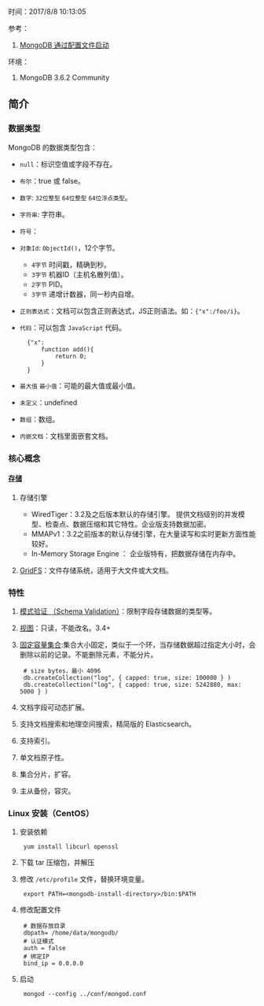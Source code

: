 时间：2017/8/8 10:13:05  

参考：

1. [MongoDB 通过配置文件启动](https://blog.csdn.net/zhu_tianwei/article/details/44261235)
 
环境：
  
1. MongoDB 3.6.2 Community

## 简介  

### 数据类型 

MongoDB 的数据类型包含：   

* `null`：标识空值或字段不存在。
* `布尔`：true 或 false。 
* `数字`: `32位整型` `64位整型` `64位浮点类型`。
* `字符串`: 字符串。
* `符号`：
* `对象Id`: `ObjectId()`，12个字节。
	* `4字节` 时间戳，精确到秒。 
	* `3字节` 机器ID（主机名散列值）。
	* `2字节` PID。
	* `3字节` 递增计数器，同一秒内自增。
* `正则表达式`：文档可以包含正则表达式，JS正则语法。如：`{"x":/foo/i}`。
* `代码`：可以包含 `JavaScript` 代码。

		{"x":
			function add(){
				return 0;
			}
		}
* `最大值` `最小值`：可能的最大值或最小值。
* `未定义`：undefined
* `数组`：数组。
* `内嵌文档`：文档里面嵌套文档。 
### 核心概念    
#### [存储](https://docs.mongodb.com/manual/storage/)  
1. 存储引擎 
	* WiredTiger：3.2及之后版本默认的存储引擎。 提供文档级别的并发模型、检查点、数据压缩和其它特性。企业版支持数据加密。
	* MMAPv1：3.2之前版本的默认存储引擎，在大量读写和实时更新方面性能较好。
	* In-Memory Storage Engine ： 企业版特有，把数据存储在内存中。

1. [GridFS](https://docs.mongodb.com/manual/core/gridfs/)：文件存储系统，适用于大文件或大文档。 

### 特性  

1. [模式验证 （Schema Validation）](https://docs.mongodb.com/manual/core/schema-validation/)：限制字段存储数据的类型等。
2. [视图](https://docs.mongodb.com/manual/core/views/)：只读，不能改名。3.4+
3. [固定容量集合](https://docs.mongodb.com/manual/core/capped-collections/):集合大小固定，类似于一个环，当存储数据超过指定大小时，会删除以前的记录。不能删除元素，不能分片。

		# size bytes，最小 4096
		db.createCollection("log", { capped: true, size: 100000 } )
		db.createCollection("log", { capped: true, size: 5242880, max: 5000 } )
5. 文档字段可动态扩展。
6. 支持文档搜索和地理空间搜索，精简版的 Elasticsearch。
7. 支持索引。
8. 单文档原子性。
6. 集合分片，扩容。
7. 主从备份，容灾。

### Linux 安装（CentOS）

1. 安装依赖

		yum install libcurl openssl
	  
2. 下载 tar 压缩包，并解压

3. 修改 `/etc/profile` 文件，替换环境变量。

		export PATH=<mongodb-install-directory>/bin:$PATH
4. 修改配置文件
		
		# 数据存放目录
		dbpath= /home/data/mongodb/
		# 认证模式
		auth = false
		# 绑定IP
		bind_ip = 0.0.0.0

5. 启动

		mongod --config ../conf/mongod.conf







	